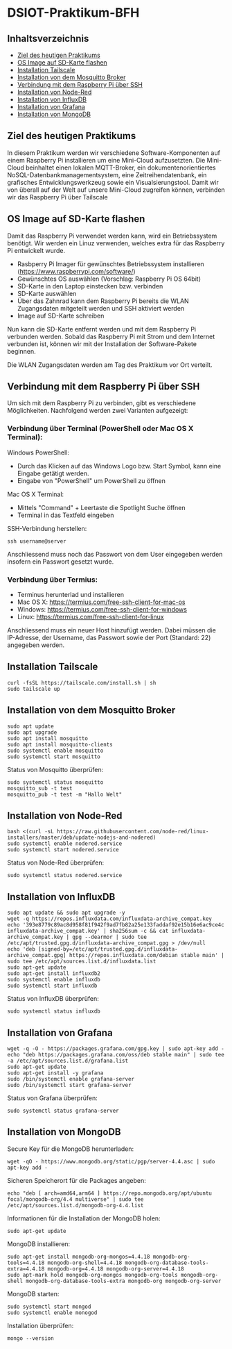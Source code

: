 # DSIOT-Praktikum-BFH

## Inhaltsverzeichnis
* [Ziel des heutigen Praktikums](#Ziel-des-heutigen-Praktikums)
* [OS Image auf SD-Karte flashen](#OS-Image-auf-SD-Karte-flashen)
* [Installation Tailscale](#Installation-Tailscale)
* [Installation von dem Mosquitto Broker](#Installation-von-dem-Mosquitto-Broker)
* [Verbindung mit dem Raspberry Pi über SSH](#Verbindung-mit-dem-Raspberry-Pi-über-SSH)
* [Installation von Node-Red](#Installation-von-Node-Red)
* [Installation von InfluxDB](#Installation-von-InfluxDB)
* [Installation von Grafana](#Installation-von-Grafana)
* [Installation von MongoDB](#Installation-von-MongoDB)

## Ziel des heutigen Praktikums
In diesem Praktikum werden wir verschiedene Software-Komponenten auf einem Raspberry Pi installieren um eine Mini-Cloud aufzusetzten. Die Mini-Cloud beinhaltet einen lokalen MQTT-Broker, ein dokumentenorientiertes NoSQL-Datenbankmanagementsystem, eine Zeitreihendatenbank, ein grafisches Entwicklungswerkzeug sowie ein Visualsierungstool. Damit wir von überall auf der Welt auf unsere Mini-Cloud zugreifen können, verbinden wir das Raspberry Pi über Tailscale

## OS Image auf SD-Karte flashen
Damit das Raspberry Pi verwendet werden kann, wird ein Betriebssystem benötigt. Wir werden ein Linuz verwenden, welches extra für das Raspberry Pi entwickelt wurde.
* Rasbperry Pi Imager für gewünschtes Betriebssystem installieren (https://www.raspberrypi.com/software/)
* Gewünschtes OS auswählen (Vorschlag: Raspberry Pi OS 64bit)
* SD-Karte in den Laptop einstecken bzw. verbinden
* SD-Karte auswählen
* Über das Zahnrad kann dem Raspberry Pi bereits die WLAN Zugangsdaten mitgeteilt werden und SSH aktiviert werden
* Image auf SD-Karte schreiben

Nun kann die SD-Karte entfernt werden und mit dem Raspberry Pi verbunden werden. Sobald das Raspberry Pi mit Strom und dem Internet verbunden ist, können wir mit der Installation der Software-Pakete beginnen.

Die WLAN Zugangsdaten werden am Tag des Praktikum vor Ort verteilt.

## Verbindung mit dem Raspberry Pi über SSH
Um sich mit dem Raspberry Pi zu verbinden, gibt es verschiedene Möglichkeiten. Nachfolgend werden zwei Varianten aufgezeigt:

### Verbindung über Terminal (PowerShell oder Mac OS X Terminal):
Windows PowerShell:
* Durch das Klicken auf das Windows Logo bzw. Start Symbol, kann eine Eingabe getätigt werden.
* Eingabe von "PowerShell" um PowerShell zu öffnen

Mac OS X Terminal:
* Mittels "Command" + Leertaste die Spotlight Suche öffnen
* Terminal in das Textfeld eingeben

SSH-Verbindung herstellen:
```
ssh username@server
```

Anschliessend muss noch das Passwort von dem User eingegeben werden insofern ein Passwort gesetzt wurde.

### Verbindung über Termius:
* Terminus herunterlad und installieren
* Mac OS X: https://termius.com/free-ssh-client-for-mac-os
* Windows: https://termius.com/free-ssh-client-for-windows
* Linux: https://termius.com/free-ssh-client-for-linux

Anschliessend muss ein neuer Host hinzufügt werden. Dabei müssen die IP-Adresse, der Username, das Passwort sowie der Port (Standard: 22) angegeben werden.
## Installation Tailscale
```
curl -fsSL https://tailscale.com/install.sh | sh
sudo tailscale up
```

## Installation von dem Mosquitto Broker
```
sudo apt update
sudo apt upgrade
sudo apt install mosquitto 
sudo apt install mosquitto-clients
sudo systemctl enable mosquitto
sudo systemctl start mosquitto
```
Status von Mosquitto überprüfen:
```
sudo systemctl status mosquitto
mosquitto_sub -t test
mosquitto_pub -t test -m "Hallo Welt"
```

## Installation von Node-Red
```
bash <(curl -sL https://raw.githubusercontent.com/node-red/linux-installers/master/deb/update-nodejs-and-nodered)
sudo systemctl enable nodered.service
sudo systemctl start nodered.service
```
Status von Node-Red überprüfen:
```
sudo systemctl status nodered.service
```

## Installation von InfluxDB
```
sudo apt update && sudo apt upgrade -y
wget -q https://repos.influxdata.com/influxdata-archive_compat.key
echo '393e8779c89ac8d958f81f942f9ad7fb82a25e133faddaf92e15b16e6ac9ce4c influxdata-archive_compat.key' | sha256sum -c && cat influxdata-archive_compat.key | gpg --dearmor | sudo tee /etc/apt/trusted.gpg.d/influxdata-archive_compat.gpg > /dev/null
echo 'deb [signed-by=/etc/apt/trusted.gpg.d/influxdata-archive_compat.gpg] https://repos.influxdata.com/debian stable main' | sudo tee /etc/apt/sources.list.d/influxdata.list
sudo apt-get update 
sudo apt-get install influxdb2
sudo systemctl enable influxdb
sudo systemctl start influxdb
```
Status von InfluxDB überprüfen:
```
sudo systemctl status influxdb
```

## Installation von Grafana
```
wget -q -O - https://packages.grafana.com/gpg.key | sudo apt-key add -
echo "deb https://packages.grafana.com/oss/deb stable main" | sudo tee -a /etc/apt/sources.list.d/grafana.list
sudo apt-get update
sudo apt-get install -y grafana
sudo /bin/systemctl enable grafana-server
sudo /bin/systemctl start grafana-server
```
Status von Grafana überprüfen:
```
sudo systemctl status grafana-server
```

## Installation von MongoDB
Secure Key für die MongoDB herunterladen:
```
wget -qO - https://www.mongodb.org/static/pgp/server-4.4.asc | sudo apt-key add -
```
Sicheren Speicherort für die Packages angeben:
```
echo "deb [ arch=amd64,arm64 ] https://repo.mongodb.org/apt/ubuntu focal/mongodb-org/4.4 multiverse" | sudo tee /etc/apt/sources.list.d/mongodb-org-4.4.list
```
Informationen für die Installation der MongoDB holen:
```
sudo apt-get update
```
MongoDB installieren:
```
sudo apt-get install mongodb-org-mongos=4.4.18 mongodb-org-tools=4.4.18 mongodb-org-shell=4.4.18 mongodb-org-database-tools-extra=4.4.18 mongodb-org=4.4.18 mongodb-org-server=4.4.18
sudo apt-mark hold mongodb-org-mongos mongodb-org-tools mongodb-org-shell mongodb-org-database-tools-extra mongodb-org mongodb-org-server
```
MongoDB starten:
```
sudo systemctl start mongod
sudo systemctl enable monogod
```
Installation überprüfen:
```
mongo --version

```

